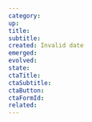 ```yaml
---
category: 
up: 
title: 
subtitle: 
created: Invalid date
emerged: 
evolved: 
state: 
ctaTitle: 
ctaSubtitle: 
ctaButton: 
ctaFormId: 
related: 
---
```

